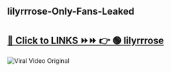 
 ## lilyrrrose-Only-Fans-Leaked

# <h2><a href="https://clipsfans.com/lilyrrrose&ref=git">🔗 Click to LINKS ⏩⏩ 👉 🟢 lilyrrrose </a></h2>

<a href="https://clipsfans.com/lilyrrrose&ref=git" rel="nofollow" data-target="animated-image.originalLink"><img src="https://i.ibb.co.com/xMMVF88/686577567.gif" alt="Viral Video Original" style="max-width: 100%; display: inline-block;" data-target="animated-image.originalImage"></a>
